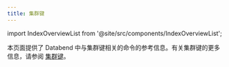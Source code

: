 ```yaml
---
title: 集群键
---
```

import IndexOverviewList from '@site/src/components/IndexOverviewList';

本页面提供了 Databend 中与集群键相关的命令的参考信息。有关集群键的更多信息，请参阅 [集群键](/guides/performance/cluster-key)。

<IndexOverviewList />